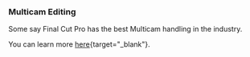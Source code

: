 ### Multicam Editing

Some say Final Cut Pro has the best Multicam handling in the industry.

You can learn more [here](https://support.apple.com/en-au/guide/final-cut-pro/ver10e087fd/mac){target="_blank"}.